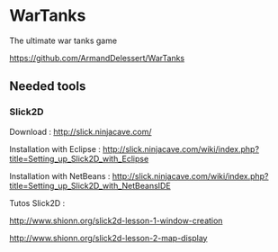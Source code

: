 # WarTanks

The ultimate war tanks game

https://github.com/ArmandDelessert/WarTanks


## Needed tools

### Slick2D

Download :
http://slick.ninjacave.com/

Installation with Eclipse :
http://slick.ninjacave.com/wiki/index.php?title=Setting_up_Slick2D_with_Eclipse

Installation with NetBeans :
http://slick.ninjacave.com/wiki/index.php?title=Setting_up_Slick2D_with_NetBeansIDE

Tutos Slick2D :

http://www.shionn.org/slick2d-lesson-1-window-creation

http://www.shionn.org/slick2d-lesson-2-map-display

